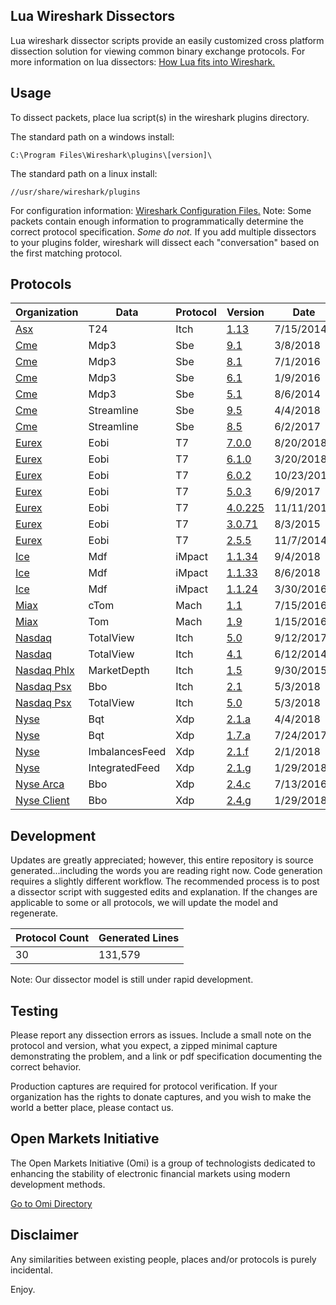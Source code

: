 ## Lua Wireshark Dissectors

Lua wireshark dissector scripts provide an easily customized cross platform dissection solution for viewing common binary exchange protocols. For more information on lua dissectors: [How Lua fits into Wireshark.](https://wiki.wireshark.org/Lua#How_Lua_fits_into_Wireshark "Wireshark's Lua Documentation")

## Usage

To dissect packets, place lua script(s) in the wireshark plugins directory.

The standard path on a windows install:

```
C:\Program Files\Wireshark\plugins\[version]\
```
The standard path on a linux install:

```
//usr/share/wireshark/plugins
```
For configuration information: [Wireshark Configuration Files.](https://www.wireshark.org/docs/wsug_html_chunked/ChAppFilesConfigurationSection.html "Wireshark Files Configuration Documentation")
Note: Some packets contain enough information to programmatically determine the correct protocol specification.  *Some do not.*  If you add multiple dissectors to your plugins folder, wireshark will dissect each "conversation" based on the first matching protocol.

## Protocols

|Organization | Data | Protocol | Version | Date | Size | Testing|
|--- | --- | --- | --- | --- | --- | ---|
|[Asx](https://github.com/Open-Markets-Initiative/wireshark-lua/tree/master/Asx "Australian Securities Exchange Dissectors") | T24 | Itch | [1.13](https://github.com/Open-Markets-Initiative/wireshark-lua/blob/master/Asx/Asx.T24.Itch.v1.13.Script.Dissector.lua "Australian Securities Exchange 1.13 Script Dissector") | 7/15/2014 | 5071 | Verified|
|[Cme](https://github.com/Open-Markets-Initiative/wireshark-lua/tree/master/Cme "Chicago Mercantile Exchange Dissectors") | Mdp3 | Sbe | [9.1](https://github.com/Open-Markets-Initiative/wireshark-lua/blob/master/Cme/Cme.Mdp3.Sbe.v9.1.Script.Dissector.lua "Chicago Mercantile Exchange 9.1 Script Dissector") | 3/8/2018 | 8034 | Verified|
|[Cme](https://github.com/Open-Markets-Initiative/wireshark-lua/tree/master/Cme "Chicago Mercantile Exchange Dissectors") | Mdp3 | Sbe | [8.1](https://github.com/Open-Markets-Initiative/wireshark-lua/blob/master/Cme/Cme.Mdp3.Sbe.v8.1.Script.Dissector.lua "Chicago Mercantile Exchange 8.1 Script Dissector") | 7/1/2016 | 7042 | Verified|
|[Cme](https://github.com/Open-Markets-Initiative/wireshark-lua/tree/master/Cme "Chicago Mercantile Exchange Dissectors") | Mdp3 | Sbe | [6.1](https://github.com/Open-Markets-Initiative/wireshark-lua/blob/master/Cme/Cme.Mdp3.Sbe.v6.1.Script.Dissector.lua "Chicago Mercantile Exchange 6.1 Script Dissector") | 1/9/2016 | 6272 | Verified|
|[Cme](https://github.com/Open-Markets-Initiative/wireshark-lua/tree/master/Cme "Chicago Mercantile Exchange Dissectors") | Mdp3 | Sbe | [5.1](https://github.com/Open-Markets-Initiative/wireshark-lua/blob/master/Cme/Cme.Mdp3.Sbe.v5.1.Script.Dissector.lua "Chicago Mercantile Exchange 5.1 Script Dissector") | 8/6/2014 | 6263 | Verified|
|[Cme](https://github.com/Open-Markets-Initiative/wireshark-lua/tree/master/Cme "Chicago Mercantile Exchange Dissectors") | Streamline | Sbe | [9.5](https://github.com/Open-Markets-Initiative/wireshark-lua/blob/master/Cme/Cme.Streamline.Sbe.v9.5.Script.Dissector.lua "Chicago Mercantile Exchange 9.5 Script Dissector") | 4/4/2018 | 5708 | Untested|
|[Cme](https://github.com/Open-Markets-Initiative/wireshark-lua/tree/master/Cme "Chicago Mercantile Exchange Dissectors") | Streamline | Sbe | [8.5](https://github.com/Open-Markets-Initiative/wireshark-lua/blob/master/Cme/Cme.Streamline.Sbe.v8.5.Script.Dissector.lua "Chicago Mercantile Exchange 8.5 Script Dissector") | 6/2/2017 | 5570 | Untested|
|[Eurex](https://github.com/Open-Markets-Initiative/wireshark-lua/tree/master/Eurex "Eurex Exchange Dissectors") | Eobi | T7 | [7.0.0](https://github.com/Open-Markets-Initiative/wireshark-lua/blob/master/Eurex/Eurex.Eobi.T7.v7.0.0.Script.Dissector.lua "Eurex Exchange 7.0.0 Script Dissector") | 8/20/2018 | 3799 | Untested|
|[Eurex](https://github.com/Open-Markets-Initiative/wireshark-lua/tree/master/Eurex "Eurex Exchange Dissectors") | Eobi | T7 | [6.1.0](https://github.com/Open-Markets-Initiative/wireshark-lua/blob/master/Eurex/Eurex.Eobi.T7.v6.1.0.Script.Dissector.lua "Eurex Exchange 6.1.0 Script Dissector") | 3/20/2018 | 3671 | Untested|
|[Eurex](https://github.com/Open-Markets-Initiative/wireshark-lua/tree/master/Eurex "Eurex Exchange Dissectors") | Eobi | T7 | [6.0.2](https://github.com/Open-Markets-Initiative/wireshark-lua/blob/master/Eurex/Eurex.Eobi.T7.v6.0.2.Script.Dissector.lua "Eurex Exchange 6.0.2 Script Dissector") | 10/23/2017 | 3668 | Verified|
|[Eurex](https://github.com/Open-Markets-Initiative/wireshark-lua/tree/master/Eurex "Eurex Exchange Dissectors") | Eobi | T7 | [5.0.3](https://github.com/Open-Markets-Initiative/wireshark-lua/blob/master/Eurex/Eurex.Eobi.T7.v5.0.3.Script.Dissector.lua "Eurex Exchange 5.0.3 Script Dissector") | 6/9/2017 | 3561 | Untested|
|[Eurex](https://github.com/Open-Markets-Initiative/wireshark-lua/tree/master/Eurex "Eurex Exchange Dissectors") | Eobi | T7 | [4.0.225](https://github.com/Open-Markets-Initiative/wireshark-lua/blob/master/Eurex/Eurex.Eobi.T7.v4.0.225.Script.Dissector.lua "Eurex Exchange 4.0.225 Script Dissector") | 11/11/2016 | 3558 | Untested|
|[Eurex](https://github.com/Open-Markets-Initiative/wireshark-lua/tree/master/Eurex "Eurex Exchange Dissectors") | Eobi | T7 | [3.0.71](https://github.com/Open-Markets-Initiative/wireshark-lua/blob/master/Eurex/Eurex.Eobi.T7.v3.0.71.Script.Dissector.lua "Eurex Exchange 3.0.71 Script Dissector") | 8/3/2015 | 3368 | Verified|
|[Eurex](https://github.com/Open-Markets-Initiative/wireshark-lua/tree/master/Eurex "Eurex Exchange Dissectors") | Eobi | T7 | [2.5.5](https://github.com/Open-Markets-Initiative/wireshark-lua/blob/master/Eurex/Eurex.Eobi.T7.v2.5.5.Script.Dissector.lua "Eurex Exchange 2.5.5 Script Dissector") | 11/7/2014 | 3348 | Untested|
|[Ice](https://github.com/Open-Markets-Initiative/wireshark-lua/tree/master/Ice "Intercontinental Exchange Dissectors") | Mdf | iMpact | [1.1.34](https://github.com/Open-Markets-Initiative/wireshark-lua/blob/master/Ice/Ice.Mdf.iMpact.v1.1.34.Script.Dissector.lua "Intercontinental Exchange 1.1.34 Script Dissector") | 9/4/2018 | 8322 | Verified|
|[Ice](https://github.com/Open-Markets-Initiative/wireshark-lua/tree/master/Ice "Intercontinental Exchange Dissectors") | Mdf | iMpact | [1.1.33](https://github.com/Open-Markets-Initiative/wireshark-lua/blob/master/Ice/Ice.Mdf.iMpact.v1.1.33.Script.Dissector.lua "Intercontinental Exchange 1.1.33 Script Dissector") | 8/6/2018 | 8172 | Verified|
|[Ice](https://github.com/Open-Markets-Initiative/wireshark-lua/tree/master/Ice "Intercontinental Exchange Dissectors") | Mdf | iMpact | [1.1.24](https://github.com/Open-Markets-Initiative/wireshark-lua/blob/master/Ice/Ice.Mdf.iMpact.v1.1.24.Script.Dissector.lua "Intercontinental Exchange 1.1.24 Script Dissector") | 3/30/2016 | 7381 | Verified|
|[Miax](https://github.com/Open-Markets-Initiative/wireshark-lua/tree/master/Miax "Miami International Securities Exchange Dissectors") | cTom | Mach | [1.1](https://github.com/Open-Markets-Initiative/wireshark-lua/blob/master/Miax/Miax.cTom.Mach.v1.1.Script.Dissector.lua "Miami International Securities Exchange 1.1 Script Dissector") | 7/15/2016 | 2695 | Verified|
|[Miax](https://github.com/Open-Markets-Initiative/wireshark-lua/tree/master/Miax "Miami International Securities Exchange Dissectors") | Tom | Mach | [1.9](https://github.com/Open-Markets-Initiative/wireshark-lua/blob/master/Miax/Miax.Tom.Mach.v1.9.Script.Dissector.lua "Miami International Securities Exchange 1.9 Script Dissector") | 1/15/2016 | 2278 | Verified|
|[Nasdaq](https://github.com/Open-Markets-Initiative/wireshark-lua/tree/master/Nasdaq "National Association of Securities Dealers Automated Quotations Dissectors") | TotalView | Itch | [5.0](https://github.com/Open-Markets-Initiative/wireshark-lua/blob/master/Nasdaq/Nasdaq.TotalView.Itch.v5.0.Script.Dissector.lua "National Association of Securities Dealers Automated Quotations 5.0 Script Dissector") | 9/12/2017 | 3511 | Untested|
|[Nasdaq](https://github.com/Open-Markets-Initiative/wireshark-lua/tree/master/Nasdaq "National Association of Securities Dealers Automated Quotations Dissectors") | TotalView | Itch | [4.1](https://github.com/Open-Markets-Initiative/wireshark-lua/blob/master/Nasdaq/Nasdaq.TotalView.Itch.v4.1.Script.Dissector.lua "National Association of Securities Dealers Automated Quotations 4.1 Script Dissector") | 6/12/2014 | 2274 | Untested|
|[Nasdaq Phlx](https://github.com/Open-Markets-Initiative/wireshark-lua/tree/master/Nasdaq "National Association of Securities Dealers Automated Quotations Dissectors") | MarketDepth | Itch | [1.5](https://github.com/Open-Markets-Initiative/wireshark-lua/blob/master/Nasdaq/Nasdaq.Phlx.MarketDepth.Itch.v1.5.Script.Dissector.lua "National Association of Securities Dealers Automated Quotations 1.5 Script Dissector") | 9/30/2015 | 3228 | Untested|
|[Nasdaq Psx](https://github.com/Open-Markets-Initiative/wireshark-lua/tree/master/Nasdaq "National Association of Securities Dealers Automated Quotations Dissectors") | Bbo | Itch | [2.1](https://github.com/Open-Markets-Initiative/wireshark-lua/blob/master/Nasdaq/Nasdaq.Psx.Bbo.Itch.v2.1.Script.Dissector.lua "National Association of Securities Dealers Automated Quotations 2.1 Script Dissector") | 5/3/2018 | 1829 | Untested|
|[Nasdaq Psx](https://github.com/Open-Markets-Initiative/wireshark-lua/tree/master/Nasdaq "National Association of Securities Dealers Automated Quotations Dissectors") | TotalView | Itch | [5.0](https://github.com/Open-Markets-Initiative/wireshark-lua/blob/master/Nasdaq/Nasdaq.Psx.TotalView.Itch.v5.0.Script.Dissector.lua "National Association of Securities Dealers Automated Quotations 5.0 Script Dissector") | 5/3/2018 | 3181 | Untested|
|[Nyse](https://github.com/Open-Markets-Initiative/wireshark-lua/tree/master/Nyse "New York Stock Exchange Dissectors") | Bqt | Xdp | [2.1.a](https://github.com/Open-Markets-Initiative/wireshark-lua/blob/master/Nyse/Nyse.Bqt.Xdp.v2.1.a.Script.Dissector.lua "New York Stock Exchange 2.1.a Script Dissector") | 4/4/2018 | 3950 | Untested|
|[Nyse](https://github.com/Open-Markets-Initiative/wireshark-lua/tree/master/Nyse "New York Stock Exchange Dissectors") | Bqt | Xdp | [1.7.a](https://github.com/Open-Markets-Initiative/wireshark-lua/blob/master/Nyse/Nyse.Bqt.Xdp.v1.7.a.Script.Dissector.lua "New York Stock Exchange 1.7.a Script Dissector") | 7/24/2017 | 3857 | Verified|
|[Nyse](https://github.com/Open-Markets-Initiative/wireshark-lua/tree/master/Nyse "New York Stock Exchange Dissectors") | ImbalancesFeed | Xdp | [2.1.f](https://github.com/Open-Markets-Initiative/wireshark-lua/blob/master/Nyse/Nyse.ImbalancesFeed.Xdp.v2.1.f.Script.Dissector.lua "New York Stock Exchange 2.1.f Script Dissector") | 2/1/2018 | 2512 | Verified|
|[Nyse](https://github.com/Open-Markets-Initiative/wireshark-lua/tree/master/Nyse "New York Stock Exchange Dissectors") | IntegratedFeed | Xdp | [2.1.g](https://github.com/Open-Markets-Initiative/wireshark-lua/blob/master/Nyse/Nyse.IntegratedFeed.Xdp.v2.1.g.Script.Dissector.lua "New York Stock Exchange 2.1.g Script Dissector") | 1/29/2018 | 4139 | Verified|
|[Nyse Arca](https://github.com/Open-Markets-Initiative/wireshark-lua/tree/master/Nyse "New York Stock Exchange Dissectors") | Bbo | Xdp | [2.4.c](https://github.com/Open-Markets-Initiative/wireshark-lua/blob/master/Nyse/Nyse.Arca.Bbo.Xdp.v2.4.c.Script.Dissector.lua "New York Stock Exchange 2.4.c Script Dissector") | 7/13/2016 | 2660 | Verified|
|[Nyse Client](https://github.com/Open-Markets-Initiative/wireshark-lua/tree/master/Nyse "New York Stock Exchange Dissectors") | Bbo | Xdp | [2.4.g](https://github.com/Open-Markets-Initiative/wireshark-lua/blob/master/Nyse/Nyse.Client.Bbo.Xdp.v2.4.g.Script.Dissector.lua "New York Stock Exchange 2.4.g Script Dissector") | 1/29/2018 | 2657 | Verified|

## Development

Updates are greatly appreciated; however, this entire repository is source generated...including the words you are reading right now. Code generation requires a slightly different workflow.  The recommended process is to post a dissector script with suggested edits and explanation.  If the changes are applicable to some or all protocols, we will update the model and regenerate.

|Protocol Count | Generated Lines|
|--- | ---|
|30 | 131,579|

Note: Our dissector model is still under rapid development.

## Testing

Please report any dissection errors as issues.  Include a small note on the protocol and version, what you expect, a zipped minimal capture demonstrating the problem, and a link or pdf specification documenting the correct behavior. 

Production captures are required for protocol verification.  If your organization has the rights to donate captures, and you wish to make the world a better place, please contact us.

## Open Markets Initiative

The Open Markets Initiative (Omi) is a group of technologists dedicated to enhancing the stability of electronic financial markets using modern development methods.

[Go to Omi Directory](https://github.com/Open-Markets-Initiative/Directory "Open Markets Initiative Repository Directory")

## Disclaimer

Any similarities between existing people, places and/or protocols is purely incidental.

Enjoy.

